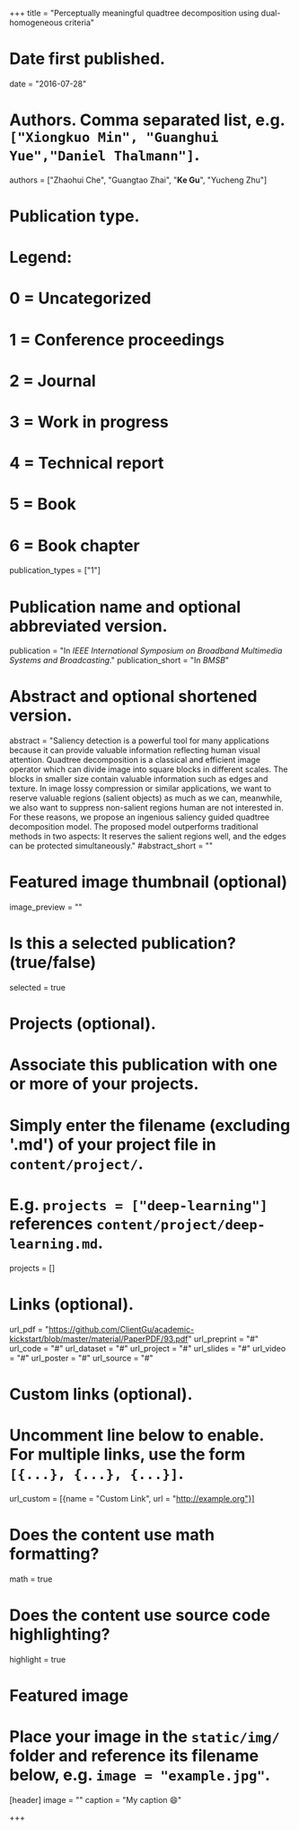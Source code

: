 +++
title = "Perceptually meaningful quadtree decomposition using dual-homogeneous criteria"

# Date first published.
date = "2016-07-28"

# Authors. Comma separated list, e.g. `["Xiongkuo Min", "Guanghui Yue","Daniel Thalmann"]`.
authors = ["Zhaohui Che", "Guangtao Zhai", "**Ke Gu**", "Yucheng Zhu"]
# Publication type.
# Legend:
# 0 = Uncategorized
# 1 = Conference proceedings
# 2 = Journal
# 3 = Work in progress
# 4 = Technical report
# 5 = Book
# 6 = Book chapter
publication_types = ["1"]

# Publication name and optional abbreviated version.
publication = "In *IEEE International Symposium on Broadband Multimedia Systems and Broadcasting*."
publication_short = "In *BMSB*"

# Abstract and optional shortened version.
abstract = "Saliency detection is a powerful tool for many applications because it can provide valuable information reflecting human visual attention. Quadtree decomposition is a classical and efficient image operator which can divide image into square blocks in different scales. The blocks in smaller size contain valuable information such as edges and texture. In image lossy compression or similar applications, we want to reserve valuable regions (salient objects) as much as we can, meanwhile, we also want to suppress non-salient regions human are not interested in. For these reasons, we propose an ingenious saliency guided quadtree decomposition model. The proposed model outperforms traditional methods in two aspects: It reserves the salient regions well, and the edges can be protected simultaneously."
#abstract_short = ""

# Featured image thumbnail (optional)
image_preview = ""

# Is this a selected publication? (true/false)
selected = true

# Projects (optional).
#   Associate this publication with one or more of your projects.
#   Simply enter the filename (excluding '.md') of your project file in `content/project/`.
#   E.g. `projects = ["deep-learning"]` references `content/project/deep-learning.md`.
projects = []

# Links (optional).
url_pdf = "https://github.com/ClientGu/academic-kickstart/blob/master/material/PaperPDF/93.pdf"
url_preprint = "#"
url_code = "#"
url_dataset = "#"
url_project = "#"
url_slides = "#"
url_video = "#"
url_poster = "#"
url_source = "#"

# Custom links (optional).
#   Uncomment line below to enable. For multiple links, use the form `[{...}, {...}, {...}]`.
 url_custom = [{name = "Custom Link", url = "http://example.org"}]

# Does the content use math formatting?
math = true

# Does the content use source code highlighting?
highlight = true

# Featured image
# Place your image in the `static/img/` folder and reference its filename below, e.g. `image = "example.jpg"`.
[header]
image = ""
caption = "My caption 😄"

+++
